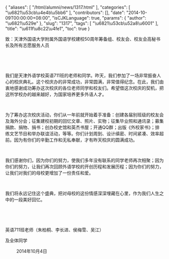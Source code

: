 {
    "aliases": [
        "/html/alumni/news/1317.html"
    ],
    "categories": [
        "\u6821\u53cb\u4e4b\u5bb6"
    ],
    "contributors": [],
    "date": "2014-10-09T00:00:00+08:00",
    "isCJKLanguage": true,
    "params": {
        "author": "\u6821\u529e"
    },
    "slug": "1317",
    "tags": [
        "\u6821\u53cb\u52a8\u6001"
    ],
    "title": "\u611f\u8c22\u4fe1",
    "toc": true
}

致：天津外国语大学附属外国语学校建校50周年筹备组、校友会、校友会高秘书长及所有志愿服务人员




 




 




我们是天津外语学校英语711班的老师和同学。昨天，我们参加了一场非常振奋人心的校庆典礼。这个校庆办的非常成功，非常圆满，非常值得纪念。在此，我们由衷地感谢成功筹办这次校庆的各位老师同学和校友们。希望借这次校庆的契机，把这所学校办的越来越好，为国家培养更多外语人才。




 




为了筹办这次校庆活动，你们从一年前就开始着手准备：创建各届别班级的校友会及海外分会；征集建校初期的回忆文章、照片、实物；征集毕业照和通讯录；募集捐款、捐物、捐书；创办校史馆和英杰书屋；开通QQ群；出版《外校家书》；排练文艺节目和举办联谊活动，等等。你们计划周到、设计缜密、时间紧凑、效率超前。因为有你们的辛勤工作和无私奉献，才有昨天校庆的圆满成功。




 




我们感谢你们，因为你们的努力，使我们多年没有联系的同学老师再次相聚；因为你们的努力，让我们再次回顾外语学校的开创历程和发展历程；因为你们的努力，让我们对我们的母校更增加了一份责任和爱。




 




我们将永远记住这个盛典，把对母校的这份情感深深埋藏在心里，作为我们人生之中的一段美好回忆。




 




                                                  




英语711班老师（朱柏桐、李长进、侯梅雪、吴江）




及全体同学




         2014年10月4日



